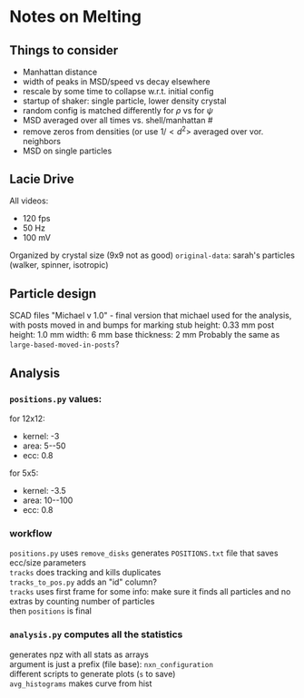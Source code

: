 Notes on Melting
================

Things to consider
------------------

 - Manhattan distance
 - width of peaks in MSD/speed vs decay elsewhere
 - rescale by some time to collapse w.r.t. initial config
 - startup of shaker: single particle, lower density crystal
 - random config is matched differently for $\rho$ vs for $\psi$
 - MSD averaged over all times vs. shell/manhattan #
 - remove zeros from densities (or use $1 / <d^2>$ averaged over vor.
   neighbors
 - MSD on single particles

Lacie Drive
-----------

All videos:
 - 120 fps
 - 50 Hz
 - 100 mV

Organized by crystal size (9x9 not as good)
`original-data`: sarah's particles (walker, spinner, isotropic)

Particle design
---------------

SCAD files
"Michael v 1.0" - final version that michael used for the analysis,
with posts moved in and bumps for marking
stub height: 0.33 mm
post height: 1.0 mm
width: 6 mm
base thickness: 2 mm
Probably the same as `large-based-moved-in-posts`?

Analysis
--------

### `positions.py` values:

for 12x12:

 - kernel: -3
 - area: 5--50
 - ecc: 0.8

 for 5x5:

 - kernel: -3.5
 - area: 10--100
 - ecc: 0.8

### workflow

`positions.py` uses `remove_disks`
generates `POSITIONS.txt` file that saves ecc/size parameters  
`tracks` does tracking and kills duplicates  
`tracks_to_pos.py` adds an "id" column?  
`tracks` uses first frame for some info: make sure it finds all particles and no extras by counting number of particles  
then `positions` is final  

### `analysis.py` computes all the statistics

generates npz with all stats as arrays  
argument is just a prefix (file base): `nxn_configuration`  
different scripts to generate plots (`s` to save)  
`avg_histograms` makes curve from hist  



